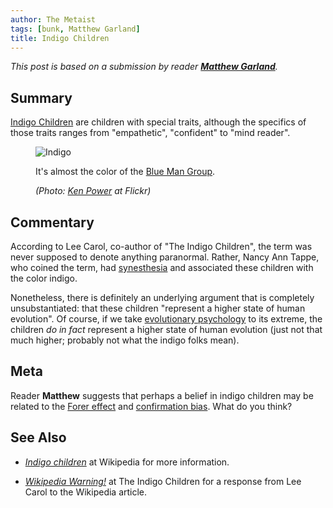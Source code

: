 ```yaml
---
author: The Metaist
tags: [bunk, Matthew Garland]
title: Indigo Children
---
```


_This post is based on a submission by reader
**[Matthew Garland][matthew-garland]**._

[matthew-garland]: http://www.linkedin.com/pub/matthew-garland/8/a21/296

## Summary

<div class="entry-summary" markdown="1">

[Indigo Children][wiki-indigo] are children with special traits, although the
specifics of those traits ranges from "empathetic", "confident" to
"mind reader".

</div>

[wiki-indigo]: http://en.wikipedia.org/wiki/Indigo_children

<figure markdown="1">

![Indigo][fig-1]

<figcaption markdown="1">

It's almost the color of the [Blue Man Group][blueman].

  <address markdown="1">

(Photo: [Ken Power][fig-1-link] at Flickr)</address>

</figcaption>
</figure><!--more-->

[fig-1]: {{thumbnail}}
[fig-1-link]: http://www.flickr.com/photos/kenpower/15040867/
[blueman]: http://www.blueman.com/

## Commentary

According to Lee Carol, co-author of "The Indigo Children", the term was never
supposed to denote anything paranormal. Rather, Nancy Ann Tappe, who coined the
term, had [synesthesia][wiki-synesthesia] and associated these children with the
color indigo.

[wiki-synesthesia]: http://en.wikipedia.org/wiki/Synesthesia

Nonetheless, there is definitely an underlying argument that is completely
unsubstantiated: that these children "represent a higher state of human
evolution". Of course, if we take [evolutionary psychology][wiki-evopsyc] to its
extreme, the children _do in fact_ represent a higher state of human evolution
(just not that much higher; probably not what the indigo folks mean).

[wiki-evopsyc]: http://en.wikipedia.org/wiki/Evolutionary_psychology

## Meta

Reader **Matthew** suggests that perhaps a belief in indigo children may be related to the
[Forer effect][meta-forer] and [confirmation bias][wiki-confbias]. What do you
think?

[meta-forer]: /blog/2010/08/forer-effect.html
[wiki-confbias]: http://en.wikipedia.org/wiki/Confirmation_bias

## See Also

- <cite>[Indigo children][wiki-indigo]</cite>
  at <span class="vcard org fn">Wikipedia</span>
  for more information.

- <cite>[Wikipedia Warning!][1]</cite>
  at <span class="vcard org fn">The Indigo Children</cite>
  for a response from <span class="vcard fn">Lee Carol</span>
  to the Wikipedia article.

[1]: http://www.indigochild.com/wikipedia.html
